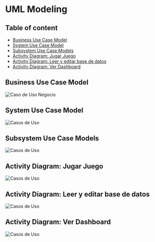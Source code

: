 # UML Modeling

## Table of content

- [Business Use Case Model](#business-use-case-model)
- [System Use Case Model](#system-use-case-model)
- [Subsystem Use Case Models](#subsystem-use-case-models)
- [Activity Diagram: Jugar Juego](#activity-diagram-jugar-juego)
- [Activity Diagram: Leer y editar base de datos](#activity-diagram-leer-y-editar-base-de-datos)
- [Activity Diagram: Ver Dashboard](#activity-diagram-ver-dashboard)

## Business Use Case Model
<img src="diagramas\business.svg" alt="Caso de Uso Negocio">

## System Use Case Model 
<img src="diagramas\system.svg" alt="Casos de Uso">

## Subsystem Use Case Models
<img src="diagramas\subsystem.svg" alt="Casos de Uso">

## Activity Diagram: Jugar Juego
<img src="diagramas\actividades1.svg" alt="Casos de Uso">

## Activity Diagram: Leer y editar base de datos
<img src="diagramas\actividades2.svg" alt="Casos de Uso">

## Activity Diagram: Ver Dashboard
<img src="diagramas\actividades3.svg" alt="Casos de Uso">
